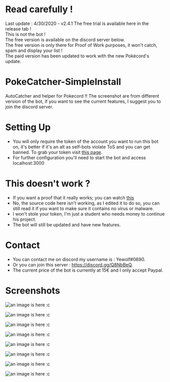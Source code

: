 # Read carefully !
Last update : 4/30/2020 - v2.4.1
The free trial is available here in the release tab !  
This is not the bot !  
The free version is available on the discord server below.  
The free version is only there for Proof of Work purposes, it won't catch, spam and display your list !  
The paid version has been updated to work with the new Pokécord's update.  

# PokeCatcher-SimpleInstall
AutoCatcher and helper for Pokecord !!
The screenshot are from different version of the bot, if you want to see the current features, I suggest you to join the discord server.

# Setting Up

- You will only require the token of the account you want to run this bot on, it's better if it's an alt as self-bots violate ToS and you can get banned. To grab your token visit [this page](https://github.com/TheRacingLion/Discord-SelfBot/wiki/Discord-Token-Tutorial).
- For further configuration you'll need to start the bot and access localhost:3000

# This doesn't work ?

- If you want a proof that it really works; you can watch [this](https://youtu.be/cyCYg2L2Du0)
- No, the source code here isn't working, as I edited it to do so, you can still read it if you want to make sure it contains no virus or malware.
- I won't stole your token, I'm just a student who needs money to continue his project.
- The bot will still be updated and have new features.

# Contact

- You can contact me on discord my username is : Yewolf#0690.
- Or you can join this server : https://discord.gg/Q8NbBeQ.
- The current price of the bot is currently at 15€ and I only accept Paypal.

# Screenshots

![an image is here :c](https://raw.githubusercontent.com/yyewolf/PokecordCatcher-SimpleInstall/master/Screen5.png)

![an image is here :c](https://raw.githubusercontent.com/yyewolf/PokecordCatcher-SimpleInstall/master/Screen6.png)

![an image is here :c](https://raw.githubusercontent.com/yyewolf/PokecordCatcher-SimpleInstall/master/Screen7.png)

![an image is here :c](https://raw.githubusercontent.com/yyewolf/PokecordCatcher-SimpleInstall/master/Screen8.png)

![an image is here :c](https://raw.githubusercontent.com/yyewolf/PokecordCatcher-SimpleInstall/master/Screen1.png)

![an image is here :c](https://raw.githubusercontent.com/yyewolf/PokecordCatcher-SimpleInstall/master/Screen2.png)

![an image is here :c](https://raw.githubusercontent.com/yyewolf/PokecordCatcher-SimpleInstall/master/Screen3.png)

![an image is here :c](https://raw.githubusercontent.com/yyewolf/PokecordCatcher-SimpleInstall/master/Screen4.png)

